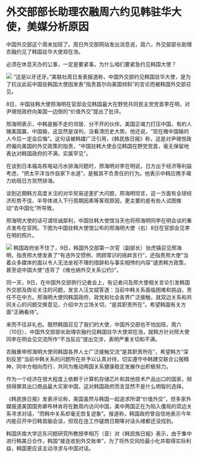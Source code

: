 

# 外交部部长助理农融周六约见韩驻华大使，美媒分析原因

中国外交部这个周末加班了。周日外交部网站发出消息说，周六，外交部部长助理农融约见了韩国驻华大使郑在浩。

必须在休息天办的公事，一定是要紧事。为什么咱们要紧急约见韩国大使？

![](https://inews.gtimg.com/om_bt/ODJokE7RVxfP7z84bRLVEKrYC65o2TeM1FkM-NGJ8JNPUAA/1000)
“这是以牙还牙。”美联社周日发表报道称，中国外交部约见韩国驻华大使，是为了抗议此前中国驻韩国大使因发表“指责首尔向美国倾斜”的言论而被韩国外交部召见。

8日，中国驻韩大使邢海明在官邸会见韩国最大在野党共同民主党党首李在明，对尹锡悦政府向美国一边倒的“价值外交”提出了批评。

邢海明表示，中韩是搬不走的邻居、分不开的伙伴。美国正竭力打压中国，有的人赌美国赢、中国输，这显然是误判，没看清历史大势。他还说，“现在赌中国输的人今后一定会后悔”。这句话被韩媒广泛引用，《韩民族日报》称，这是对尹锡悦政府偏向美国的外交政策的指责，“中国驻韩大使会见韩国在野党党首，毫无保留地表达对韩国政府的不满，实属罕见”。

在谈到日本福岛核电站污水排海问题时，邢海明对李在明说，日方出于经济等利益考虑，“把太平洋当作自家下水道”，是极其不负责任的行为。他表示中韩应携手竭力劝阻日方贸然排海。

谈到近期韩方高度关注的对华贸易逆差扩大问题，邢海明坦言，这一方面有全球经济形势不佳、半导体进入下行周期因素等客观原因，更主要的是有些人试图推动“去中国化”所导致。

邢海明大使的话可谓坦诚犀利，中国驻韩大使馆当天也将邢海明同李在明会谈的重点发布在官网。下图为中国驻韩大使馆公布的邢海明大使（右）8日在官邸会见李在明的照片。

![](https://inews.gtimg.com/om_bt/OyDkI8BVzuBUyED0rWyYNgBwIzCh2IEvcwaAo3DnIwluEAA/1000)
韩国政府坐不住了，9日，韩国外交部第一次官（副部长）张虎镇召见邢海明，指责邢大使发表了“有违外交惯例、罔顾常识的挑衅言行”，还指责邢大使“当着众多媒体的面以令人无法坐视不理的措辞和与事实相悖的内容”谴责韩方政策，甚至说中国大使“违背了《维也纳外交关系公约》”。

同一天，9日，在中国外交部例行记者会上，有记者问及邢大使相关言论引发韩国外交部及舆论关注的问题，发言人汪文斌答道：当前中韩关系面临困难和挑战，责任不在中方。邢海明大使同韩国政府、政党和社会各界广泛接触，就双边关系和共同关心的问题交换意见，介绍中方立场关切，“是其职责所在”。希望韩国有关方面“正确看待”。

来而不往非礼也。既然韩国召见了我们的大使，中国外交部也不怕加班，周六（10日），中国外交部部长助理农融约见韩国驻华大使郑在浩，就韩方针对邢大使同李在明会见交流所作“不当反应”提出交涉，表明严重关切和不满。

农融重申邢海明大使同韩国各界人士广泛接触交流“是其职责所在”，希望韩方“深刻反思”当前中韩关系的问题所在并予以认真对待，切实遵守中韩建交联合公报精神，同中方相向而行，共同为推动两国关系健康稳定发展作出积极努力。

作为一个经济在很大程度上依赖于计算机存储芯片和其他技术产品出口的国家，频频得罪其出口商品最大买家中国，这对韩国政府而言显然不是什么明智的选择。

《韩民族日报》发表评论称，美国虽然与韩国一起追求所谓“价值外交”，但多家外媒报道美国国务卿布林肯将在数周内访问中国，美中两国正在为陷入僵局的双边关系寻求对话，“而韩中关系却毫无恢复迹象”。报道称，韩国政府曾自信地表示今年内能召开中日韩首脑会谈，但现在连工作磋商日期等对话头绪都还没找到。

韩国庆南大学远东问题研究所教授李相万（音）对《韩民族日报》表示，由于集中进行韩美日合作，韩国“接连收到外交账单”，为了将外交风险最小化并取得实际利益，韩国更应该主动寻求与中国对话。

